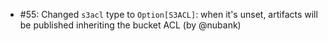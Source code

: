 * #55: Changed `s3acl` type to `Option[S3ACL]`: when it's unset, artifacts will be published inheriting the bucket ACL (by @nubank)
